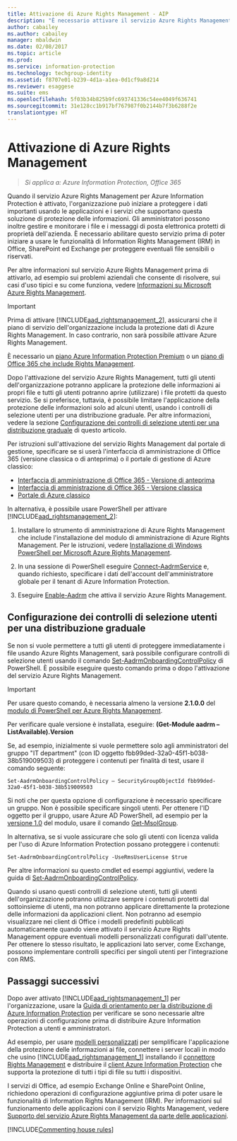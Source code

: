 ```yaml
---
title: Attivazione di Azure Rights Management - AIP
description: "È necessario attivare il servizio Azure Rights Management prima che l&quot;organizzazione possa iniziare a proteggere i documenti e i messaggi di posta elettronica usando le applicazioni e i servizi che supportano questa soluzione di protezione delle informazioni."
author: cabailey
ms.author: cabailey
manager: mbaldwin
ms.date: 02/08/2017
ms.topic: article
ms.prod: 
ms.service: information-protection
ms.technology: techgroup-identity
ms.assetid: f8707e01-b239-4d1a-a1ea-0d1cf9a8d214
ms.reviewer: esaggese
ms.suite: ems
ms.openlocfilehash: 5f03b34b825b9fc693741336c54ee4049f636741
ms.sourcegitcommit: 31e128cc1b917bf767987f0b2144b7f3b6288f2e
translationtype: HT
---
```

# <a name="activating-azure-rights-management"></a>Attivazione di Azure Rights Management

>*Si applica a: Azure Information Protection, Office 365*

Quando il servizio Azure Rights Management per Azure Information Protection è attivato, l'organizzazione può iniziare a proteggere i dati importanti usando le applicazioni e i servizi che supportano questa soluzione di protezione delle informazioni. Gli amministratori possono inoltre gestire e monitorare i file e i messaggi di posta elettronica protetti di proprietà dell'azienda. È necessario abilitare questo servizio prima di poter iniziare a usare le funzionalità di Information Rights Management (IRM) in Office, SharePoint ed Exchange per proteggere eventuali file sensibili o riservati.

Per altre informazioni sul servizio Azure Rights Management prima di attivarlo, ad esempio sui problemi aziendali che consente di risolvere, sui casi d'uso tipici e su come funziona, vedere [Informazioni su Microsoft Azure Rights Management](../understand-explore/what-is-azure-rms.md).

> [!IMPORTANT]
> Prima di attivare [!INCLUDE[aad_rightsmanagement_2](../includes/aad_rightsmanagement_2_md.md)], assicurarsi che il piano di servizio dell'organizzazione includa la protezione dati di Azure Rights Management. In caso contrario, non sarà possibile attivare Azure Rights Management.
>
> È necessario un [piano Azure Information Protection Premium](https://www.microsoft.com/en-us/cloud-platform/azure-information-protection-pricing) o un [piano di Office 365 che include Rights Management](http://download.microsoft.com/download/E/C/F/ECF42E71-4EC0-48FF-AA00-577AC14D5B5C/Azure_Information_Protection_licensing_datasheet_EN-US.pdf).

Dopo l'attivazione del servizio Azure Rights Management, tutti gli utenti dell'organizzazione potranno applicare la protezione delle informazioni ai propri file e tutti gli utenti potranno aprire (utilizzare) i file protetti da questo servizio. Se si preferisce, tuttavia, è possibile limitare l'applicazione della protezione delle informazioni solo ad alcuni utenti, usando i controlli di selezione utenti per una distribuzione graduale. Per altre informazioni, vedere la sezione [Configurazione dei controlli di selezione utenti per una distribuzione graduale](#configuring-onboarding-controls-for-a-phased-deployment) di questo articolo.

Per istruzioni sull'attivazione del servizio Rights Management dal portale di gestione, specificare se si userà l'interfaccia di amministrazione di Office 365 (versione classica o di anteprima) o il portale di gestione di Azure classico:


- [Interfaccia di amministrazione di Office 365 - Versione di anteprima](activate-office365-preview.md)
- [Interfaccia di amministrazione di Office 365 - Versione classica](activate-office365-classic.md)
- [Portale di Azure classico](activate-azure-classic.md)

In alternativa, è possibile usare PowerShell per attivare [!INCLUDE[aad_rightsmanagement_2](../includes/aad_rightsmanagement_2_md.md)]:

1. Installare lo strumento di amministrazione di Azure Rights Management che include l'installazione del modulo di amministrazione di Azure Rights Management. Per le istruzioni, vedere [Installazione di Windows PowerShell per Microsoft Azure Rights Management](../deploy-use/install-powershell.md).

2. In una sessione di PowerShell eseguire [Connect-AadrmService](https://msdn.microsoft.com/library/windowsazure/dn629415.aspx) e, quando richiesto, specificare i dati dell'account dell'amministratore globale per il tenant di Azure Information Protection.

3. Eseguire [Enable-Aadrm](http://msdn.microsoft.com/library/windowsazure/dn629412.aspx) che attiva il servizio Azure Rights Management.

## <a name="configuring-onboarding-controls-for-a-phased-deployment"></a>Configurazione dei controlli di selezione utenti per una distribuzione graduale
Se non si vuole permettere a tutti gli utenti di proteggere immediatamente i file usando Azure Rights Management, sarà possibile configurare controlli di selezione utenti usando il comando [Set-AadrmOnboardingControlPolicy](http://msdn.microsoft.com/library/azure/dn857521.aspx) di PowerShell. È possibile eseguire questo comando prima o dopo l'attivazione del servizio Azure Rights Management.

> [!IMPORTANT]
> Per usare questo comando, è necessaria almeno la versione **2.1.0.0** del [modulo di PowerShell per Azure Rights Management](http://go.microsoft.com/fwlink/?LinkId=257721).
>
> Per verificare quale versione è installata, eseguire: **(Get-Module aadrm –ListAvailable).Version**

Se, ad esempio, inizialmente si vuole permettere solo agli amministratori del gruppo "IT department" (con ID oggetto fbb99ded-32a0-45f1-b038-38b519009503) di proteggere i contenuti per finalità di test, usare il comando seguente:

```
Set-AadrmOnboardingControlPolicy – SecurityGroupObjectId fbb99ded-32a0-45f1-b038-38b519009503
```
Si noti che per questa opzione di configurazione è necessario specificare un gruppo. Non è possibile specificare singoli utenti. Per ottenere l'ID oggetto per il gruppo, usare Azure AD PowerShell, ad esempio per la [versione 1.0](https://msdn.microsoft.com/library/azure/jj151815\(v=azure.98\).aspx) del modulo, usare il comando [Get-MsolGroup](https://msdn.microsoft.com/library/azure/dn194130\(v=azure.98\).aspx).

In alternativa, se si vuole assicurare che solo gli utenti con licenza valida per l'uso di Azure Information Protection possano proteggere i contenuti:

```
Set-AadrmOnboardingControlPolicy -UseRmsUserLicense $true
```

Per altre informazioni su questo cmdlet ed esempi aggiuntivi, vedere la guida di [Set-AadrmOnboardingControlPolicy](https://msdn.microsoft.com/library/dn857521.aspx).

Quando si usano questi controlli di selezione utenti, tutti gli utenti dell'organizzazione potranno utilizzare sempre i contenuti protetti dal sottoinsieme di utenti, ma non potranno applicare direttamente la protezione delle informazioni da applicazioni client. Non potranno ad esempio visualizzare nei client di Office i modelli predefiniti pubblicati automaticamente quando viene attivato il servizio Azure Rights Management oppure eventuali modelli personalizzati configurati dall'utente.  Per ottenere lo stesso risultato, le applicazioni lato server, come Exchange, possono implementare controlli specifici per singoli utenti per l'integrazione con RMS.


## <a name="next-steps"></a>Passaggi successivi
Dopo aver attivato [!INCLUDE[aad_rightsmanagement_1](../includes/aad_rightsmanagement_1_md.md)] per l'organizzazione, usare la [Guida di orientamento per la distribuzione di Azure Information Protection](../plan-design/deployment-roadmap.md) per verificare se sono necessarie altre operazioni di configurazione prima di distribuire Azure Information Protection a utenti e amministratori. 

Ad esempio, per usare [modelli personalizzati](configure-custom-templates.md) per semplificare l'applicazione della protezione delle informazioni ai file, connettere i server locali in modo che usino [!INCLUDE[aad_rightsmanagement_1](../includes/aad_rightsmanagement_1_md.md)] installando il [connettore Rights Management](deploy-rms-connector.md) e distribuire il [client Azure Information Protection](../rms-client/aip-client.md) che supporta la protezione di tutti i tipi di file su tutti i dispositivi. 

I servizi di Office, ad esempio Exchange Online e SharePoint Online, richiedono operazioni di configurazione aggiuntive prima di poter usare le funzionalità di Information Rights Management (IRM). Per informazioni sul funzionamento delle applicazioni con il servizio Rights Management, vedere [Supporto del servizio Azure Rights Management da parte delle applicazioni](../understand-explore/applications-support.md).


[!INCLUDE[Commenting house rules](../includes/houserules.md)]